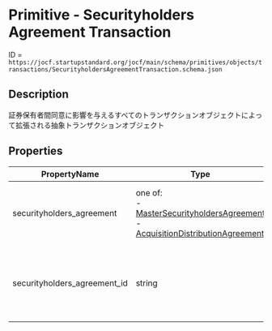 # Primitive - Securityholders Agreement Transaction

ID = `https://jocf.startupstandard.org/jocf/main/schema/primitives/objects/transactions/SecurityholdersAgreementTransaction.schema.json`

## Description
証券保有者間同意に影響を与えるすべてのトランザクションオブジェクトによって拡張される抽象トランザクションオブジェクト

## Properties

| PropertyName | Type | Required | Description |
|-------------|------|----------|-------------|
| securityholders_agreement | one of: <br> - [MasterSecurityholdersAgreement](../../../objects/MasterSecurityholdersAgreement.md)<br> - [AcquisitionDistributionAgreement](../../../objects/AcquisitionDistributionAgreement.md) | No | トランザクションの対象である証券保有者間同意 |
| securityholders_agreement_id | string | No | トランザクションの対象である証券保有者間同意の識別子 |